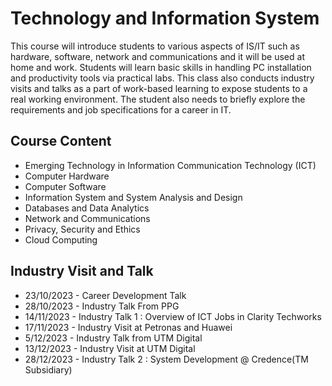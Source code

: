 # Technology and Information System
This course will introduce students to various aspects of IS/IT such as hardware, software, network and communications and it will be used at home and work. Students will learn basic skills in handling PC installation and productivity tools via practical labs. This class also conducts industry visits and talks as a part of work-based learning to expose students to a real working environment. The student also needs to briefly explore the requirements and job specifications for a career in IT.

## Course Content
* Emerging Technology in Information Communication Technology (ICT)
* Computer Hardware
* Computer Software
* Information System and System Analysis and Design
* Databases and Data Analytics
* Network and Communications
* Privacy, Security and Ethics
* Cloud Computing

## Industry Visit and Talk
* 23/10/2023 - Career Development Talk
* 28/10/2023 - Industry Talk From PPG
* 14/11/2023 - Industry Talk 1 : Overview of ICT Jobs in Clarity Techworks
* 17/11/2023 - Industry Visit at Petronas and Huawei
* 5/12/2023 - Industry Talk from UTM Digital
* 13/12/2023 - Industry Visit at UTM Digital
* 28/12/2023 - Industry Talk 2 : System Development @ Credence(TM Subsidiary)

## 



